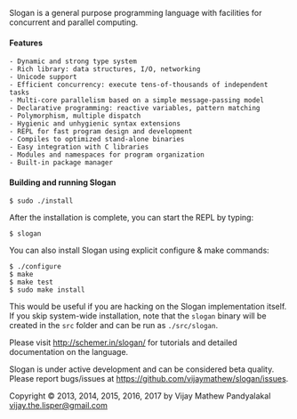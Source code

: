 Slogan is a general purpose programming language with facilities for concurrent and parallel computing.

#### Features

    - Dynamic and strong type system
    - Rich library: data structures, I/O, networking
    - Unicode support
    - Efficient concurrency: execute tens-of-thousands of independent tasks
    - Multi-core parallelism based on a simple message-passing model
    - Declarative programming: reactive variables, pattern matching
    - Polymorphism, multiple dispatch
    - Hygienic and unhygienic syntax extensions
    - REPL for fast program design and development
    - Compiles to optimized stand-alone binaries
    - Easy integration with C libraries
    - Modules and namespaces for program organization
    - Built-in package manager

#### Building and running Slogan

    $ sudo ./install

After the installation is complete, you can start the REPL by typing:

    $ slogan


You can also install Slogan using explicit configure & make commands:
    
    $ ./configure
    $ make
    $ make test
    $ sudo make install

This would be useful if you are hacking on the Slogan implementation itself.
If you skip system-wide installation, note that the `slogan` binary will be created
in the `src` folder and can be run as `./src/slogan`.


Please visit http://schemer.in/slogan/ for tutorials and detailed documentation on the language.

Slogan is under active development and can be considered beta quality.
Please report bugs/issues at https://github.com/vijaymathew/slogan/issues.

Copyright © 2013, 2014, 2015, 2016, 2017 by Vijay Mathew Pandyalakal <vijay.the.lisper@gmail.com>